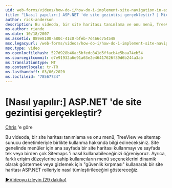 ```yaml
---
uid: web-forms/videos/how-do-i/how-do-i-implement-site-navigation-in-aspnet
title: "[Nasıl yapılır:] ASP.NET 'de site gezintisi gerçekleştir? | Microsoft Docs"
author: rick-anderson
description: Bu videoda, bir site haritası tanımlama ve onu menü, TreeView ve sitemap sunucu denetimleriyle birlikte kullanma hakkında bilgi edineceksiniz. Ana sayfada bir sitemap 'in nasıl kullanılacağını görüyoruz...
ms.author: riande
ms.date: 10/18/2007
ms.assetid: 889e8100-a80c-41c0-bfeb-7d466c754548
msc.legacyurl: /web-forms/videos/how-do-i/how-do-i-implement-site-navigation-in-aspnet
msc.type: video
ms.openlocfilehash: 527d928b46ac5bfedc841d5ffacb4e5baa74eb54
ms.sourcegitcommit: e7e91932a6e91a63e2e46417626f39d6b244a3ab
ms.translationtype: MT
ms.contentlocale: tr-TR
ms.lasthandoff: 03/06/2020
ms.locfileid: "78567734"
---
```

# <a name="how-do-i-implement-site-navigation-in-aspnet"></a>[Nasıl yapılır:] ASP.NET 'de site gezintisi gerçekleştir?

[Chris](https://twitter.com/chrispels) 'e göre

Bu videoda, bir site haritası tanımlama ve onu menü, TreeView ve sitemap sunucu denetimleriyle birlikte kullanma hakkında bilgi edineceksiniz. Site genelinde menüler için ana sayfada bir site haritası kullanmayı ve sayfada tek veya birden çok Sitemaps 'i nasıl kullanabileceğinizi öğreniyoruz. Ayrıca, farklı erişim düzeylerine sahip kullanıcıların menü seçeneklerini dinamik olarak göstermek veya gizlemek için "güvenlik kırpması" kullanarak bir site haritası ASP.NET rolleriyle nasıl tümleştirileceğini göstereceğiz.

[&#9654;Videoyu izleyin (29 dakika)](https://channel9.msdn.com/Blogs/ASP-NET-Site-Videos/how-do-i-implement-site-navigation-in-aspnet)
